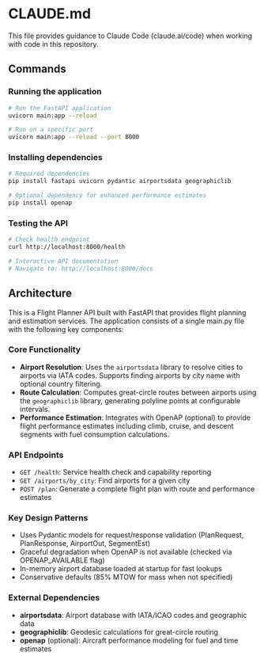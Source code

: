# CLAUDE.md

This file provides guidance to Claude Code (claude.ai/code) when working with code in this repository.

## Commands

### Running the application
```bash
# Run the FastAPI application
uvicorn main:app --reload

# Run on a specific port
uvicorn main:app --reload --port 8000
```

### Installing dependencies
```bash
# Required dependencies
pip install fastapi uvicorn pydantic airportsdata geographiclib

# Optional dependency for enhanced performance estimates
pip install openap
```

### Testing the API
```bash
# Check health endpoint
curl http://localhost:8000/health

# Interactive API documentation
# Navigate to: http://localhost:8000/docs
```

## Architecture

This is a Flight Planner API built with FastAPI that provides flight planning and estimation services. The application consists of a single main.py file with the following key components:

### Core Functionality
- **Airport Resolution**: Uses the `airportsdata` library to resolve cities to airports via IATA codes. Supports finding airports by city name with optional country filtering.
- **Route Calculation**: Computes great-circle routes between airports using the `geographiclib` library, generating polyline points at configurable intervals.
- **Performance Estimation**: Integrates with OpenAP (optional) to provide flight performance estimates including climb, cruise, and descent segments with fuel consumption calculations.

### API Endpoints
- `GET /health`: Service health check and capability reporting
- `GET /airports/by_city`: Find airports for a given city
- `POST /plan`: Generate a complete flight plan with route and performance estimates

### Key Design Patterns
- Uses Pydantic models for request/response validation (PlanRequest, PlanResponse, AirportOut, SegmentEst)
- Graceful degradation when OpenAP is not available (checked via OPENAP_AVAILABLE flag)
- In-memory airport database loaded at startup for fast lookups
- Conservative defaults (85% MTOW for mass when not specified)

### External Dependencies
- **airportsdata**: Airport database with IATA/ICAO codes and geographic data
- **geographiclib**: Geodesic calculations for great-circle routing
- **openap** (optional): Aircraft performance modeling for fuel and time estimates